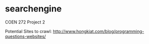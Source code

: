 # searchengine
COEN 272 Project 2

Potential Sites to crawl: http://www.hongkiat.com/blog/programming-questions-websites/
